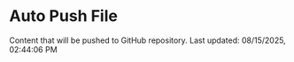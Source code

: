 # Auto Push File

Content that will be pushed to GitHub repository.
Last updated: 08/15/2025, 02:44:06 PM